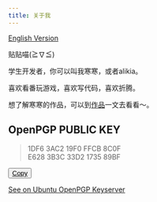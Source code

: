 ```yaml
---
title: 关于我
---
```


[English Version](/en/about)

贴贴喵(≧∇≦)

学生开发者，你可以叫我寒寒，或者alikia。

喜欢看番玩游戏，喜欢写代码，喜欢折腾。

想了解寒寒的作品，可以到[作品](../works/)一文去看看～。

## OpenPGP PUBLIC KEY

> 1DF6 3AC2 19F0 FFCB 8C0F  
> E628 3B3C 33D2 1735 89BF

<button class="btnCopy">Copy</button>

[See on Ubuntu OpenPGP Keyserver](https://keyserver.ubuntu.com/pks/lookup?search=1DF63AC219F0FFCB8C0FE6283B3C33D2173589BF&fingerprint=on&op=index)

<style>
.btnCopy{
    text-decoration: underline;
}
</style>

<script>
const btnCopy = document.querySelector('.btnCopy');

btnCopy.addEventListener('click', function() {
  const value = '1DF63AC219F0FFCB8C0FE6283B3C33D2173589BF';
  const el = document.createElement('textarea');
  el.value = value;
  document.body.appendChild(el);
  el.select();
  document.execCommand('copy');
  document.body.removeChild(el);
  btnCopy.innerText='Successfully copied!';
  setTimeout(()=>{
    btnCopy.innerText='Copy';
  }, 1500);
});
</script>

